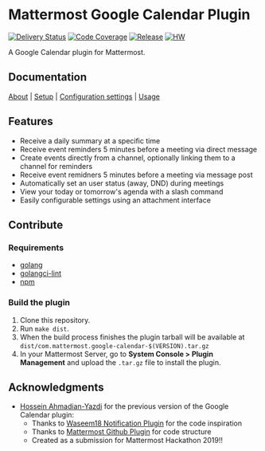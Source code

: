 # Mattermost Google Calendar Plugin

[![Delivery Status](https://github.com/mattermost/mattermost-plugin-google-calendar/actions/workflows/cd.yml/badge.svg?branch=master)](https://github.com/mattermost/mattermost-plugin-google-calendar/actions/workflows/cd.yml)
[![Code Coverage](https://img.shields.io/codecov/c/github/mattermost/mattermost-plugin-google-calendar/master)](https://codecov.io/gh/mattermost/mattermost-plugin-google-calendar)
[![Release](https://img.shields.io/github/v/release/mattermost/mattermost-plugin-google-calendar)](https://github.com/mattermost/mattermost-plugin-google-calendar/releases/latest)
[![HW](https://img.shields.io/github/issues/mattermost/mattermost-plugin-google-calendar/Up%20For%20Grabs?color=dark%20green&label=Help%20Wanted)](https://github.com/mattermost/mattermost-plugin-google-calendar/issues?q=is%3Aissue+is%3Aopen+sort%3Aupdated-desc+label%3A%22Up+For+Grabs%22+label%3A%22Help+Wanted%22)

A Google Calendar plugin for Mattermost.

## Documentation

[About](https://docs.mattermost.com/about/mattermost-google-calendar-integration.html) | [Setup](https://docs.mattermost.com/about/setup-mattermost-google-calendar-plugin.html) | [Configuration settings](https://docs.mattermost.com/configure/plugins-configuration-settings.html#google-calendar) | [Usage](https://docs.mattermost.com/collaborate/use-mattermost-google-calendar-plugin.html)

## Features

- Receive a daily summary at a specific time
- Receive event reminders 5 minutes before a meeting via direct message
- Create events directly from a channel, optionally linking them to a channel for reminders
- Receive event remidners 5 minutes before a meeting via message post
- Automatically set an user status (away, DND) during meetings
- View your today or tomorrow's agenda with a slash command
- Easily configurable settings using an attachment interface

## Contribute

### Requirements

- [golang](https://golang.org/doc/install)
- [golangci-lint](https://golangci-lint.run/usage/install/)
- [npm](https://www.npmjs.com/get-npm)

### Build the plugin

1. Clone this repository.
1. Run `make dist`.
2. When the build process finishes the plugin tarball will be available at `dist/com.mattermost.google-calendar-$(VERSION).tar.gz`
3. In your Mattermost Server, go to **System Console > Plugin Management** and upload the `.tar.gz` file to install the plugin.


## Acknowledgments

* [Hossein Ahmadian-Yazdi](https://github.com/hahmadia) for the previous version of the Google Calendar plugin:
    * Thanks to [Waseem18 Notification Plugin](https://github.com/waseem18/mattermost-plugin-google-calendar) for the code inspiration
    * Thanks to [Mattermost Github Plugin](https://github.com/mattermost/mattermost-plugin-github) for code structure
    * Created as a submission for Mattermost Hackathon 2019!!
